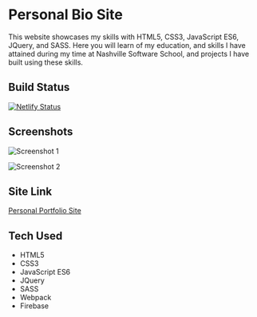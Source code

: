 # Personal Bio Site
This website showcases my skills with HTML5, CSS3, JavaScript ES6, JQuery, and SASS. Here you will learn of my education, and skills I have attained during my time at Nashville Software School, and projects I have built using these skills.

## Build Status
[![Netlify Status](https://api.netlify.com/api/v1/badges/184a820d-388c-4cb9-9646-4aa70fddde8e/deploy-status)](https://app.netlify.com/sites/josephtmartin/deploys)

## Screenshots
![Screenshot 1](https://i.postimg.cc/HxYFgxgz/bio-site-screenshot-1.png)

![Screenshot 2](https://i.postimg.cc/8PJ9D9q2/bio-site-screenshot-2.png)

## Site Link
[Personal Portfolio Site](https://josephtmartin.netlify.app/)

## Tech Used
* HTML5
* CSS3
* JavaScript ES6
* JQuery
* SASS
* Webpack
* Firebase
